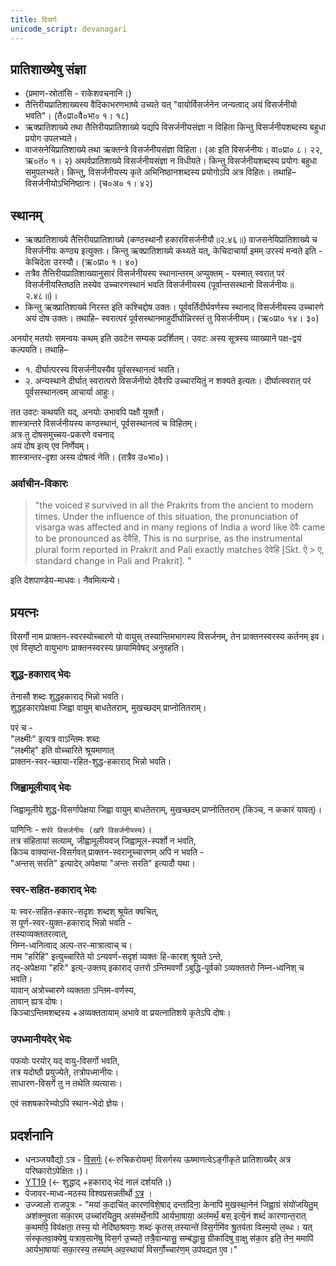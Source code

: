 ```yaml
---
title: विसर्गः
unicode_script: devanagari
---
```



## प्रातिशाख्येषु संज्ञा 
- (प्रमाण-स्रोतांसि - राकेशवचनानि।)
- तैत्तिरीयप्रातिशाख्यस्य वैदिकाभरणभाष्ये उच्यते यत् "वायोर्विसर्जनेन जन्यत्वाद् अयं विसर्जनीयो भवति"। (तै०प्रा०वै०भा० १। १८)
- ऋक्प्रातिशाख्ये तथा तैत्तिरीयप्रातिशाख्ये यद्यपि विसर्जनीयसंज्ञा न विहिता किन्तु विसर्जनीयशब्दस्य बहुधा प्रयोग उपलभ्यते।
- वाजसनेयिप्रातिशाख्ये तथा ऋक्तन्त्रे विसर्जनीयसंज्ञा विहिता। (अः इति विसर्जनीयः। वा०प्रा० ८। २२, ऋ०तं० १। २) अथर्वप्रातिशाख्ये विसर्जनीयसंज्ञा न विधीयते। किन्तु विसर्जनीयशब्दस्य प्रयोगः बहुधा समुपलभ्यते। किन्तु, विसर्जनीयस्य कृते अभिनिष्ठानशब्दस्य प्रयोगोऽपि अत्र विहितः। तथाहि– विसर्जनीयोऽभिनिष्ठानः। (च०अ० १। ४२)

## स्थानम् 
- ऋक्प्रातिशाख्ये तैत्तिरीयप्रातिशाख्ये (कण्ठस्थानौ हकारविसर्जनीयौ॥२.४६॥) वाजसनेयिप्रातिशाख्ये च विसर्जनीयः कण्ठ्य इत्युक्तः। किन्तु ऋक्प्रातिशाख्ये कथ्यते यत्, केचिदाचार्या इमम् उरस्यं मन्वते इति - केचिदेता उरस्यौ। (ऋ०प्रा० १। ४०)
- तत्रैव तैत्तिरीयप्रातिशाख्यानुसारं विसर्जनीयस्य स्थानान्तरम् अप्युक्तम् - यस्मात् स्वरात् परं विसर्जनीयस्तिष्ठति तस्येव उच्चारणस्थानं भवति विसर्जनीयस्य (पूर्वान्तसस्थानो विसर्जनीयः॥२.४८॥)।
- किन्तु ऋक्प्रातिशाख्ये निरस्त इति कश्चिद्दोष उक्तः। पूर्ववर्तिदीर्घवर्णस्य स्थानाद् विसर्जनीयस्य उच्चारणे अयं दोष उक्तः। तथाहि– स्वरात्परं पूर्वसस्थानमाहुर्दीर्घान्निरस्तं तु विसर्जनीयम्। (ऋ०प्रा० १४। ३०)

अनयोर् मतयोः समन्वयः कथम् इति उवटेन सम्यक् प्रदर्शितम्। उवटः अस्य सूत्रस्य व्याख्याने पक्ष-द्वयं कल्पयति। तथाहि–

- १. दीर्घात्परस्य विसर्जनीयस्यैव पूर्वसस्थानत्वं भवति।
- २. अन्यस्थाने दीर्घात् स्वरात्परो विसर्जनीयो देवैरपि उच्चारयितुं न शक्यते इत्यतः। दीर्घात्स्वरात् परं पूर्वसस्थानत्वम् आचार्या आहुः।

तत उवटः कथयति यद्, अनयोः उभावपि पक्षौ युक्तौ।  
शास्त्रान्तरे विसर्जनीयस्य कण्ठस्थानं, पूर्वसस्थानत्वं च विहितम्।  
अत्र तु दोषसमुच्चय-प्रकरणे वचनाद्  
अयं दोष इत्य् एव निर्णेयम्।  
शास्त्रान्तर-दृशा अस्य दोषत्वं नेति। (तत्रैव उ०भा०)।

### अर्वाचीन-विकारः
> "the voiced ह survived in all the Prakrits from the ancient to modern times.  Under the influence of this situation, the pronunciation of visarga was affected and in many regions of India a word like देवैः came to be pronounced as देवैहि.  This is no surprise, as the instrumental plural form reported in Prakrit and Pali exactly matches देवेहि [Skt. ऐ > ए, standard change in Pali and Prakrit]. "

इति देशपाण्डेय-माधवः। नैवमित्यन्ये।


## प्रयत्नः
विसर्गो नाम प्राक्तन-स्वरस्योच्चारणे यो वायुस् तस्यान्तिमभागस्य विसर्जनम्, तेन प्राक्तनस्वरस्य कर्तनम् इव। एवं विसृष्टो वायुभागः प्राक्तनस्वरस्य छायामिवेषद् अनुवहति।

### शुद्ध-हकाराद् भेदः
तेनासौ शब्दः शुद्धहकाराद् भिन्नो भवति।  
शुद्धहकारापेक्षया जिह्वा वायुम् बाधतेतराम्, मुखच्छदम् प्राप्नोतितराम्।  

परं च -  
"लक्ष्मीः" इत्यत्र वाऽन्तिमः शब्दः  
"लक्ष्मीह्" इति वोच्चारिते श्रूयमाणात्   
प्राक्तन-स्वर-च्छाया-रहित-शुद्ध-हकाराद् भिन्नो भवति।

### जिह्वामूलीयाद् भेदः
जिह्वामूलीये शुद्ध-विसर्गापेक्षया जिह्वा वायुम् बाधतेतराम्, मुखच्छदम् प्राप्नोतितराम् (किञ्च, न ककारं यावत्)।

पाणिनिः - `शर्परे विसर्जनीयः (खरि विसर्जनीयस्य)`।  
तत्र संहितायां सत्याम्, जीह्वामूलीयवज् जिह्वामूल-स्पर्शो न भवति,  
किञ्च वाक्यान्त-विसर्गवत् प्राक्तन-स्वरानूच्चारणम् अपि न भवति -  
"अन्तस् सरति" इत्यादेर् अपेक्षया "अन्तः सरति" इत्यादौ यथा।

### स्वर-सहित-हकाराद् भेदः
यः स्वर-सहित-हकार-सदृशः शब्दश् श्रूयेत क्वचित्,  
स पूर्ण-स्वर-युक्त-हकाराद् भिन्नो भवति -  
तस्याव्यक्ततरत्वात्,  
निम्न-ध्वनित्वाद् अल्प-तर-मात्रात्वाच् च।  
नाम "हरिहि" इत्युच्चारिते यो ऽन्यवर्ण-सदृशं व्यक्तः हि-कारश् श्रूयते ऽन्ते,  
तद्-अपेक्षया "हरिः" इत्य्-उक्तय् इकाराद् उत्तरो ऽन्तिमवर्णो ऽबुद्धि-पूर्वको ऽव्यक्ततरो निम्न-ध्वनिश् च भवति।  
यावान् अत्रोच्चारणे व्यक्तता ऽन्तिम-वर्णस्य,  
तावान् ह्यत्र दोषः।  
किञ्चाऽन्तिमशब्दस्य +अव्यक्ततायाम् अभावे वा प्रयत्नातिशये कृतेऽपि दोषः।


### उपध्मानीयदेर् भेदः
पफयोः परयोर् यद् वायु-विसर्गो भवति,  
तत्र यदोष्ठौ प्रयुज्येते, तत्रोपध्मानीयः।  
साधारण-विसर्गे तु न तथेति व्यत्यासः।  

एवं सशषकारेभ्योऽपि स्थान-भेदो ज्ञेयः। 

## प्रदर्शनानि
- धनञ्जयवैद्यो ऽत्र - [विसर्गः](http://deejayvaidya.tumblr.com/post/42427555259/sanskrit-pronunciation-podcast-6-visarga) (<-रुचिकरोयम्! विसर्गस्य ऊष्माणत्वेऽङ्गीकृते प्रातिशाख्यैर् अत्र परिष्कारोऽपेक्षितः।)।
- [YT19](https://www.youtube.com/watch?v=BTzqFzFsWS0&feature=youtu.be) (<- शुद्धाद् +हकाराद् भेदं नालं दर्शयति।)
- पेजावर-माध्व-मठस्य विश्वप्रसन्नतीर्थो [ऽत्र](https://www.youtube.com/watch?v=dSY_ZOtTjuM&list=PL-L4Wguz-JM7dUqAVrvXg6F2q6Z5mjFu9&index=7) ।
- उज्ज्वलो राजपुत्रः - "मया॑ क॒दाचि॑त् कारणविशे॒षाद् दन्ता॑दिना॒ केनापि॑ मुखस्था॒नेन॑ जिह्वा॒ग्रं संयो॑जयितु॒म् अश॑क्नुवता सका॒रम् उच्चा॑रयितु॒म् अस॑मर्थे॒नापि॑ आर्यभा॒षाया॒ अल॑मर्थं॒ बस् इत्ये॒नं शब्दं॑ कारणान्त॒रात् क॒थमपि॒ विव॑क्षता॒ तस्य॒ यो नेदि॑ष्ठश्रवणः॒ शब्दः॑ कृ॒तस् तस्यान्ते॑ विस॒र्गमि॑व श्रु॒तव॑ता विस्म॒यो ल॒ब्धः। यत् सं॑स्कृतवा॒क्येषु॑ यत्राव॒साने॑षु विस॒र्ग उ॒च्यते॒ तत्रै॒वान्यासु॒ सम्ब॑द्धासु॒ ग्रीका॑दिषु वा॒क्षु स॑का॒र इति॒ तेन॒ ममापि॑ आर्यभा॒षायाः॑ सका॒रस्य॒ तस्या॑म् अव॒स्थायां॑ विसर्गो॒च्चार॑ण॒म् उप॑पद्यत ए॒व।"
